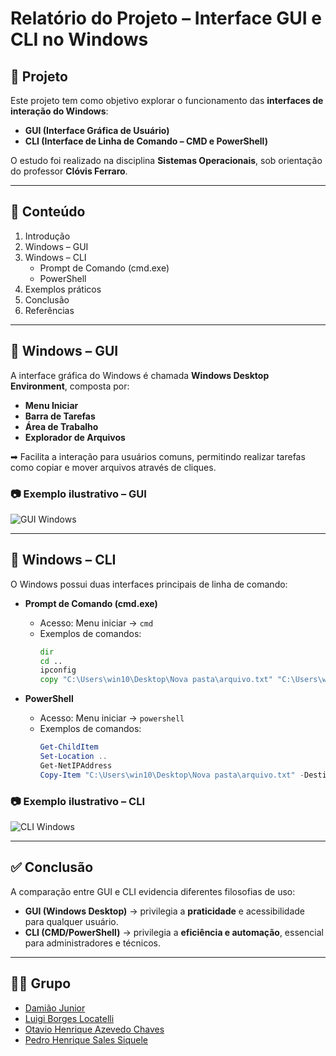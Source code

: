 # Relatório do Projeto – Interface GUI e CLI no Windows

## 📌 Projeto
Este projeto tem como objetivo explorar o funcionamento das **interfaces de interação do Windows**:  
- **GUI (Interface Gráfica de Usuário)**  
- **CLI (Interface de Linha de Comando – CMD e PowerShell)**  

O estudo foi realizado na disciplina **Sistemas Operacionais**, sob orientação do professor **Clóvis Ferraro**.  

---

## 📖 Conteúdo
1. Introdução  
2. Windows – GUI  
3. Windows – CLI  
   - Prompt de Comando (cmd.exe)  
   - PowerShell  
4. Exemplos práticos  
5. Conclusão  
6. Referências  

---

## 🔹 Windows – GUI
A interface gráfica do Windows é chamada **Windows Desktop Environment**, composta por:  
- **Menu Iniciar**  
- **Barra de Tarefas**  
- **Área de Trabalho**  
- **Explorador de Arquivos**  

➡ Facilita a interação para usuários comuns, permitindo realizar tarefas como copiar e mover arquivos através de cliques.  

### 📷 Exemplo ilustrativo – GUI
![GUI Windows](./gui.png)  

---

## 🔹 Windows – CLI
O Windows possui duas interfaces principais de linha de comando:  

- **Prompt de Comando (cmd.exe)**  
  - Acesso: Menu iniciar → `cmd`  
  - Exemplos de comandos:  
    ```bat
    dir
    cd ..
    ipconfig
    copy "C:\Users\win10\Desktop\Nova pasta\arquivo.txt" "C:\Users\win10\Documents"
    ```

- **PowerShell**  
  - Acesso: Menu iniciar → `powershell`  
  - Exemplos de comandos:  
    ```powershell
    Get-ChildItem
    Set-Location ..
    Get-NetIPAddress
    Copy-Item "C:\Users\win10\Desktop\Nova pasta\arquivo.txt" -Destination "C:\Users\win10\Documents"
    ```

### 📷 Exemplo ilustrativo – CLI
![CLI Windows](./cli.png)  

---

## ✅ Conclusão
A comparação entre GUI e CLI evidencia diferentes filosofias de uso:  
- **GUI (Windows Desktop)** → privilegia a **praticidade** e acessibilidade para qualquer usuário.  
- **CLI (CMD/PowerShell)** → privilegia a **eficiência e automação**, essencial para administradores e técnicos.  

---

## 👨‍💻 Grupo
- <a href="https://github.com/juninho-Oliveira">Damião Junior</a>  
- <a href="https://github.com/Luigi-Loc">Luigi Borges Locatelli</a>  
- <a href="https://github.com/OtavioHx0">Otavio Henrique Azevedo Chaves</a>  
- <a href="https://github.com/TheBestOFWord">Pedro Henrique Sales Siquele</a>  